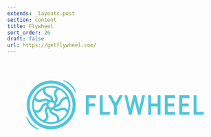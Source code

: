```yaml
---
extends: _layouts.post
section: content
title: Flywheel
sort_order: 26
draft: false
url: https://getflywheel.com/
---
```

<svg version="1.1" xmlns="http://www.w3.org/2000/svg" x="0" y="0" viewBox="0 0 718.7 292.7" height="292.7" width="718.7" xml:space="preserve"><path style="fill:#50c6db" d="M146 82.3c-35.2 0-63.8 28.6-63.8 63.8s28.6 63.8 63.8 63.8 63.8-28.6 63.8-63.8-28.5-63.8-63.8-63.8zm-17.1 9c5.4-1.7 11.1-2.6 17.1-2.6 6.2 0 12.2 1 17.8 2.8-3.7 2.5-6.3 6-7.7 10.2-2.4 7.3.1 14 2.4 19.8l.2.6c1.3 3.5 1.9 7.9-1.4 11-1.4-1.2-2.9-2.2-4.7-3 .5-7.2-3.7-13.5-11.7-17.2l-.6-.3c-5.3-2.4-9.9-4.5-12.1-8.8-2.5-4.8-1.1-9.3.6-12.4l.1-.1zm26.2 54.6c0 5-4 9-9 9s-9-4-9-9 4-9 9-9 9 4.1 9 9zm-36-50.5c-.7 4.2 0 8.4 2 12.2 3.6 6.8 10.1 9.8 15.9 12.4l.6.3c3.4 1.5 7 4.2 7.1 8.6-1.9.1-3.7.6-5.4 1.3-4.8-5.5-12.3-7.1-20.6-4.2l-.7.2c-5.4 2-10.1 3.7-14.9 2.1-4.8-1.5-7.2-5.3-8.3-8.3 5.4-10.3 13.8-19 24.3-24.6zM91.2 163c-1.6-5.3-2.5-11-2.5-16.9 0-5.7.9-11.3 2.4-16.5 2.5 3.1 5.8 5.3 9.6 6.5 7.4 2.4 14.1 0 20.1-2.2l.7-.2c3.6-1.3 8.2-1.9 11.5 1.5-1.1 1.3-2 2.8-2.6 4.4-7.5-.7-14.1 3.3-17.8 11.3l-.3.6c-2.4 5.1-4.5 9.6-8.9 11.8-4.5 2.2-9 1.1-11.9-.2l-.3-.1zm27.3 33.4c-10-5.5-18.2-13.9-23.5-24.1.9.1 1.8.2 2.7.2 3.2 0 6.2-.7 9.1-2.1 7-3.4 10-9.9 12.6-15.5l.3-.6c1.6-3.4 4.5-7.1 9.4-6.8.2 1.7.6 3.4 1.2 4.9-5.8 4.7-7.5 12.2-4.3 20.5l.2.7c2 5.3 3.8 9.9 2.3 14.5-1.7 5.1-6 7.3-9.4 8.3h-.6zm44.8 4.4c-5.5 1.7-11.3 2.7-17.3 2.7-6.1 0-12.1-1-17.6-2.8 3.7-2.5 6.3-6 7.7-10.2 2.4-7.3-.1-14-2.4-19.8l-.2-.6c-1.3-3.5-2-8 1.6-11.2 1.4 1.2 2.9 2.1 4.5 2.8-.7 7.3 3.5 13.8 11.7 17.5l.6.3c5.3 2.4 9.9 4.5 12.1 8.8 2.5 4.8 1.1 9.3-.6 12.4.1-.1.1.1-.1.1zm9.9-4.2c.6-4.2-.1-8.3-2-12.1-3.6-6.8-10.1-9.8-15.9-12.4l-.6-.3c-3.5-1.6-7.2-4.4-7.1-9 1.8-.2 3.5-.6 5.1-1.2 4.8 5.7 12.4 7.5 20.8 4.5l.7-.2c5.4-2 10.1-3.7 14.9-2.1 4.7 1.5 7.1 5.1 8.2 8.1-5.3 10.4-13.7 19.1-24.1 24.7zm30.2-50.5c0 5.7-.8 11.2-2.4 16.4-2.5-3-5.7-5.2-9.5-6.4-7.4-2.4-14.1 0-20.1 2.2l-.7.2c-3.7 1.3-8.4 1.9-11.7-1.7 1.1-1.3 1.9-2.7 2.6-4.2.7.1 1.3.1 1.9.1 6.8 0 12.6-4.1 16.1-11.4l.3-.6c2.4-5.1 4.5-9.6 8.9-11.8 4.5-2.2 9-1.2 12 .2 1.7 5.4 2.6 11.1 2.6 17zm-18-24.3c-7 3.4-10 9.9-12.6 15.5l-.3.6c-1.6 3.5-4.5 7.2-9.5 6.8-.1-1.7-.5-3.4-1.1-4.9 5.8-4.7 7.5-12.2 4.3-20.5l-.3-.7c-2-5.3-3.8-9.9-2.3-14.5 1.7-5.1 6-7.3 9.4-8.3l.4-.1c10 5.5 18.2 13.9 23.5 24.1-3.9-.5-7.9.2-11.5 2z"/><path style="fill:#50c6db" d="M146 64.8c-44.9 0-81.3 36.4-81.3 81.3s36.4 81.3 81.3 81.3 81.3-36.4 81.3-81.3-36.4-81.3-81.3-81.3zm0 152.3c-39.2 0-71.1-31.9-71.1-71.1s32-71 71.1-71c39.2 0 71.1 31.9 71.1 71.1s-31.9 71-71.1 71z"/><path style="fill:#50c6db" d="M213.6 79.1c-7.6-7.7-17.4-13.3-26.2-15.1-.5-.1-1.1.2-1.3.7-.2.5.1 1.1.6 1.3 8.3 3.8 16.4 9.5 23.3 16.5 7 7.1 12.7 15.2 16.4 23.6.2.4.6.7 1 .7.1 0 .2 0 .3-.1.5-.2.9-.7.7-1.3-1.8-9.1-7.1-18.6-14.8-26.3zM105.1 226.1c-8.3-3.8-16.4-9.5-23.3-16.5-7-7.1-12.7-15.2-16.4-23.6-.2-.5-.8-.8-1.3-.6-.5.2-.9.7-.7 1.3 1.9 9.3 7.2 18.7 14.9 26.5 7.6 7.7 17.4 13.3 26.2 15.1h.2c.5 0 .9-.3 1-.8.2-.6-.1-1.2-.6-1.4zM292.8 113.8h-30c-1 0-1.8.8-1.8 1.8v61.6c0 1 .8 1.8 1.8 1.8h6c1 0 1.8-.8 1.8-1.8V151H290c1 0 1.8-.8 1.8-1.8v-6c0-1-.8-1.8-1.8-1.8h-19.4v-18.2h22.2c1 0 1.8-.8 1.8-1.8v-6c0-.9-.8-1.6-1.8-1.6zM339.1 169.4h-22.2v-53.9c0-1-.8-1.8-1.8-1.8h-6c-1 0-1.8.8-1.8 1.8v61.6c0 1 .8 1.8 1.8 1.8h30c1 0 1.8-.8 1.8-1.8v-6c-.1-.9-.9-1.7-1.8-1.7zM381 113.5h-6.7c-.6 0-1.2.4-1.5.9l-13.6 25.1-13.8-25.1c-.3-.6-.9-.9-1.5-.9h-6.7c-.6 0-1.2.3-1.5.9-.3.5-.3 1.2 0 1.7l18.7 34.4v26.6c0 1 .8 1.8 1.8 1.8h6c1 0 1.8-.8 1.8-1.8v-26l18.7-35.1c.3-.5.3-1.2 0-1.7-.5-.4-1.1-.8-1.7-.8zM650.6 169.4h-22.2v-53.9c0-1-.8-1.8-1.8-1.8h-6c-1 0-1.8.8-1.8 1.8v61.6c0 1 .8 1.8 1.8 1.8h30c1 0 1.8-.8 1.8-1.8v-6c0-.9-.8-1.7-1.8-1.7zM507.1 113.8h-6c-1 0-1.8.8-1.8 1.8v25.9h-21.5v-25.9c0-1-.8-1.8-1.8-1.8h-6c-1 0-1.8.8-1.8 1.8v61.6c0 1 .8 1.8 1.8 1.8h6c1 0 1.8-.8 1.8-1.8V151h21.5v26.2c0 1 .8 1.8 1.8 1.8h6c1 0 1.8-.8 1.8-1.8v-61.6c-.1-1.1-.9-1.8-1.8-1.8zM555.4 113.8H525c-1 0-1.8.8-1.8 1.8v61.6c0 1 .8 1.8 1.8 1.8h30.4c1 0 1.8-.8 1.8-1.8v-6c0-1-.8-1.8-1.8-1.8h-22.6V151h19.7c1 0 1.8-.8 1.8-1.8v-6c0-1-.8-1.8-1.8-1.8h-19.7v-18.2h22.6c1 0 1.8-.8 1.8-1.8v-6c0-.9-.8-1.6-1.8-1.6zM603.3 113.8H573c-1 0-1.8.8-1.8 1.8v61.6c0 1 .8 1.8 1.8 1.8h30.4c1 0 1.8-.8 1.8-1.8v-6c0-1-.8-1.8-1.8-1.8h-22.6V151h19.8c1 0 1.8-.8 1.8-1.8v-6c0-1-.8-1.8-1.8-1.8h-19.8v-18.2h22.6c1 0 1.8-.8 1.8-1.8v-6c-.1-.9-.9-1.6-1.9-1.6zM456.1 113.7h-6.6c-.6 0-1.1.4-1.2 1l-10.1 43.6-10.3-43.7c-.1-.6-.6-1-1.2-1H420c-.6 0-1.1.4-1.2 1l-10.3 43.6-10.1-43.6c-.1-.6-.6-1-1.2-1h-6.6c-.4 0-.7.2-1 .5-.2.3-.3.7-.2 1.1l14.6 62.7c0 .2.1.4.3.6.2.3.6.5 1 .5h6.6c.6 0 1.1-.4 1.2-1l10.4-43.8 10.3 43.8c.1.6.6 1 1.2 1h6.6c.6 0 1.1-.4 1.2-1l14.6-62.8c.1-.4 0-.8-.2-1.1-.4-.2-.8-.4-1.1-.4z"/></svg>
